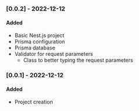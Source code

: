 ### [0.0.2] - 2022-12-12
#### Added
- Basic Nest.js project
- Prisma configuration
- Prisma database
- Validator for request parameters
  - Class to better typing the request parameters

### [0.0.1] - 2022-12-12

#### Added
- Project creation